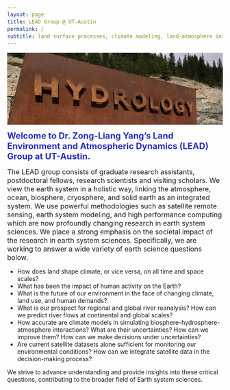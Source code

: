 ```yaml
---
layout: page
title: LEAD Group @ UT-Austin
permalink: /
subtitle: land surface processes, climate modeling, land-atmosphere interaction, hydroclimatology, hydrometeorology
---
```


<img src="img/LEAD.jpg" width="820" align="center"/>

<b><span style="font-size: 20px !important; color: #2a2eba;">Welcome to Dr. Zong-Liang Yang’s Land Environment and Atmospheric Dynamics (LEAD) Group at UT-Austin.</span></b>

<span style="font-size: 16px !important;">The LEAD group consists of graduate research assistants, postdoctoral fellows, research scientists and visiting scholars. We view the earth system in a holistic way, linking the atmosphere, ocean, biosphere, cryosphere, and solid earth as an integrated system. We use powerful methodologies such as satellite remote sensing, earth system modeling, and high performance computing which are now profoundly changing research in earth system sciences. We place a strong emphasis on the societal impact of the research in earth system sciences. Specifically, we are working to answer a wide variety of earth science questions below.</span>

- How does land shape climate, or vice versa, on all time and space scales?
- What has been the impact of human activity on the Earth?
- What is the future of our environment in the face of changing climate, land use, and human demands?
- What is our prospect for regional and global river reanalysis? How can we predict river flows at continental and global scales?
- How accurate are climate models in simulating biosphere-hydrosphere-atmosphere interactions? What are their uncertainties? How can we improve them? How can we make decisions under uncertainties?
- Are current satellite datasets alone sufficient for monitoring our environmental conditions? How can we integrate satellite data in the decision-making process?

We strive to advance understanding and provide insights into these critical questions, contributing to the broader field of Earth system sciences.
